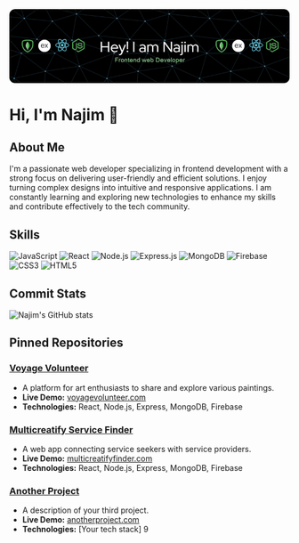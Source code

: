 <img align='center' src='./images/github-header-image.png'/>

# Hi, I'm Najim 👋

## About Me

I'm a passionate web developer specializing in frontend development with a strong focus on delivering user-friendly and efficient solutions. I enjoy turning complex designs into intuitive and responsive applications. I am constantly learning and exploring new technologies to enhance my skills and contribute effectively to the tech community.

## Skills

![JavaScript](https://img.shields.io/badge/JavaScript-323330?style=for-the-badge&logo=javascript&logoColor=F7DF1E)
![React](https://img.shields.io/badge/React-20232A?style=for-the-badge&logo=react&logoColor=61DAFB)
![Node.js](https://img.shields.io/badge/Node.js-339933?style=for-the-badge&logo=nodedotjs&logoColor=white)
![Express.js](https://img.shields.io/badge/Express.js-000000?style=for-the-badge&logo=express&logoColor=white)
![MongoDB](https://img.shields.io/badge/MongoDB-4EA94B?style=for-the-badge&logo=mongodb&logoColor=white)
![Firebase](https://img.shields.io/badge/Firebase-FFCA28?style=for-the-badge&logo=firebase&logoColor=white)
![CSS3](https://img.shields.io/badge/CSS3-1572B6?style=for-the-badge&logo=css3&logoColor=white)
![HTML5](https://img.shields.io/badge/HTML5-E34F26?style=for-the-badge&logo=html5&logoColor=white)

## Commit Stats

![Najim's GitHub stats](https://github-readme-stats.vercel.app/api?username=najim2004&show_icons=true&theme=radical)

## Pinned Repositories

### [Voyage Volunteer](https://github.com/najim2004/voyage-volunteer)

- A platform for art enthusiasts to share and explore various paintings.
- **Live Demo:** [voyagevolunteer.com](https://voyagevolunteer.com)
- **Technologies:** React, Node.js, Express, MongoDB, Firebase

### [Multicreatify Service Finder](https://github.com/najim2004/multicreatify-service-finder)

- A web app connecting service seekers with service providers.
- **Live Demo:** [multicreatifyfinder.com](https://multicreatifyfinder.com)
- **Technologies:** React, Node.js, Express, MongoDB, Firebase

### [Another Project](https://github.com/najim2004/another-project)

- A description of your third project.
- **Live Demo:** [anotherproject.com](https://anotherproject.com)
- **Technologies:** [Your tech stack]
  9
